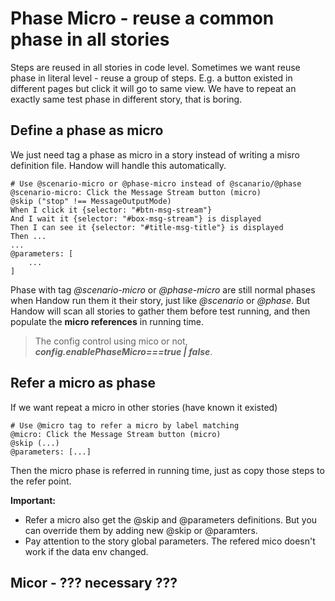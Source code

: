 # Phase Micro - reuse a common phase in all stories

Steps are reused in all stories in code level. Sometimes we want reuse phase in literal level - reuse a group of steps. E.g. a button existed in different pages but click it will go to same view. We have to repeat an exactly same test phase in different story, that is boring.

## Define a phase as micro

We just need tag a phase as micro in a story instead of writing a misro definition file. Handow will handle this automatically.

    # Use @scenario-micro or @phase-micro instead of @scanario/@phase
    @scenario-micro: Click the Message Stream button (micro)
    @skip ("stop" !== MessageOutputMode)
    When I click it {selector: "#btn-msg-stream"}
    And I wait it {selector: "#box-msg-stream"} is displayed
    Then I can see it {selector: "#title-msg-title"} is displayed
    Then ...
    ...
    @parameters: [
        ...
    ]

Phase with tag _@scenario-micro_ or _@phase-micro_ are still normal phases when Handow run them it their story, just like _@scenario_ or _@phase_. But Handow will scan all stories to gather them before test running, and then populate the **micro references** in running time.

> The config control using mico or not, _**config.enablePhaseMicro===true | false**_.

## Refer a micro as phase

If we want repeat a micro in other stories (have known it existed)

    # Use @micro tag to refer a micro by label matching
    @micro: Click the Message Stream button (micro)
    @skip (...)
    @parameters: [...]

Then the micro phase is referred in running time, just as copy those steps to the refer point.

**Important:**

+ Refer a micro also get the @skip and @parameters definitions. But you can override them by adding new @skip or @paramters.
+ Pay attention to the story global parameters. The refered mico doesn't work if the data env changed.

## Micor - ??? necessary ???